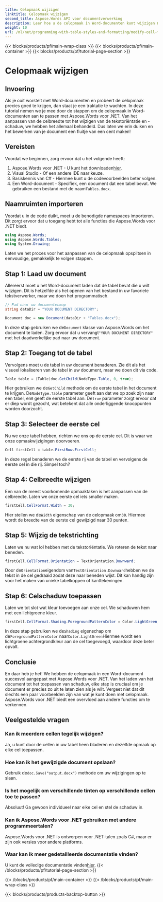 ```yaml
---
title: Celopmaak wijzigen
linktitle: Celopmaak wijzigen
second_title: Aspose.Words API voor documentverwerking
description: Leer hoe u de celopmaak in Word-documenten kunt wijzigen met Aspose.Words voor .NET met deze gedetailleerde stapsgewijze handleiding.
weight: 10
url: /nl/net/programming-with-table-styles-and-formatting/modify-cell-formatting/
---
```


{{< blocks/products/pf/main-wrap-class >}}
{{< blocks/products/pf/main-container >}}
{{< blocks/products/pf/tutorial-page-section >}}

# Celopmaak wijzigen

## Invoering

Als je ooit worstelt met Word-documenten en probeert de celopmaak precies goed te krijgen, dan staat je een traktatie te wachten. In deze tutorial nemen we je mee door de stappen om de celopmaak in Word-documenten aan te passen met Aspose.Words voor .NET. Van het aanpassen van de celbreedte tot het wijzigen van de tekstoriëntatie en -schaduw, we hebben het allemaal behandeld. Dus laten we erin duiken en het bewerken van je document een fluitje van een cent maken!

## Vereisten

Voordat we beginnen, zorg ervoor dat u het volgende heeft:

1. Aspose.Words voor .NET - U kunt het downloaden[hier](https://releases.aspose.com/words/net/).
2. Visual Studio - Of een andere IDE naar keuze.
3. Basiskennis van C# - Hiermee kunt u de codevoorbeelden beter volgen.
4.  Een Word-document - Specifiek, een document dat een tabel bevat. We gebruiken een bestand met de naam`Tables.docx`.

## Naamruimten importeren

Voordat u in de code duikt, moet u de benodigde namespaces importeren. Dit zorgt ervoor dat u toegang hebt tot alle functies die Aspose.Words voor .NET biedt.

```csharp
using Aspose.Words;
using Aspose.Words.Tables;
using System.Drawing;
```

Laten we het proces voor het aanpassen van de celopmaak opsplitsen in eenvoudige, gemakkelijk te volgen stappen.

## Stap 1: Laad uw document

Allereerst moet u het Word-document laden dat de tabel bevat die u wilt wijzigen. Dit is hetzelfde als het openen van het bestand in uw favoriete tekstverwerker, maar we doen het programmatisch.

```csharp
// Pad naar uw documentenmap
string dataDir = "YOUR DOCUMENT DIRECTORY";

Document doc = new Document(dataDir + "Tables.docx");
```

 In deze stap gebruiken we de`Document` klasse van Aspose.Words om het document te laden. Zorg ervoor dat u vervangt`"YOUR DOCUMENT DIRECTORY"` met het daadwerkelijke pad naar uw document.

## Stap 2: Toegang tot de tabel

Vervolgens moet u de tabel in uw document benaderen. Zie dit als het visueel lokaliseren van de tabel in uw document, maar we doen dit via code.

```csharp
Table table = (Table)doc.GetChild(NodeType.Table, 0, true);
```

Hier gebruiken we de`GetChild` methode om de eerste tabel in het document te krijgen. De`NodeType.Table` parameter geeft aan dat we op zoek zijn naar een tabel, en`0` geeft de eerste tabel aan. De`true` parameter zorgt ervoor dat er diep wordt gezocht, wat betekent dat alle onderliggende knooppunten worden doorzocht.

## Stap 3: Selecteer de eerste cel

Nu we onze tabel hebben, richten we ons op de eerste cel. Dit is waar we onze opmaakwijzigingen doorvoeren.

```csharp
Cell firstCell = table.FirstRow.FirstCell;
```

In deze regel benaderen we de eerste rij van de tabel en vervolgens de eerste cel in die rij. Simpel toch?

## Stap 4: Celbreedte wijzigen

Een van de meest voorkomende opmaaktaken is het aanpassen van de celbreedte. Laten we onze eerste cel iets smaller maken.

```csharp
firstCell.CellFormat.Width = 30;
```

 Hier stellen we de`Width` eigenschap van de celopmaak om`30`. Hiermee wordt de breedte van de eerste cel gewijzigd naar 30 punten.

## Stap 5: Wijzig de tekstrichting

Laten we nu wat lol hebben met de tekstoriëntatie. We roteren de tekst naar beneden.

```csharp
firstCell.CellFormat.Orientation = TextOrientation.Downward;
```

 Door de`Orientation`eigendom van`TextOrientation.Downward`hebben we de tekst in de cel gedraaid zodat deze naar beneden wijst. Dit kan handig zijn voor het maken van unieke tabelkoppen of kanttekeningen.

## Stap 6: Celschaduw toepassen

Laten we tot slot wat kleur toevoegen aan onze cel. We schaduwen hem met een lichtgroene kleur.

```csharp
firstCell.CellFormat.Shading.ForegroundPatternColor = Color.LightGreen;
```

 In deze stap gebruiken we de`Shading` eigenschap om de`ForegroundPatternColor` naar`Color.LightGreen`Hiermee wordt een lichtgroene achtergrondkleur aan de cel toegevoegd, waardoor deze beter opvalt.

## Conclusie

En daar heb je het! We hebben de celopmaak in een Word-document succesvol aangepast met Aspose.Words voor .NET. Van het laden van het document tot het toepassen van schaduw, elke stap is cruciaal om je document er precies zo uit te laten zien als je wilt. Vergeet niet dat dit slechts een paar voorbeelden zijn van wat je kunt doen met celopmaak. Aspose.Words voor .NET biedt een overvloed aan andere functies om te verkennen.

## Veelgestelde vragen

### Kan ik meerdere cellen tegelijk wijzigen?
Ja, u kunt door de cellen in uw tabel heen bladeren en dezelfde opmaak op elke cel toepassen.

### Hoe kan ik het gewijzigde document opslaan?
 Gebruik de`doc.Save("output.docx")` methode om uw wijzigingen op te slaan.

### Is het mogelijk om verschillende tinten op verschillende cellen toe te passen?
Absoluut! Ga gewoon individueel naar elke cel en stel de schaduw in.

### Kan ik Aspose.Words voor .NET gebruiken met andere programmeertalen?
Aspose.Words voor .NET is ontworpen voor .NET-talen zoals C#, maar er zijn ook versies voor andere platforms.

### Waar kan ik meer gedetailleerde documentatie vinden?
 U kunt de volledige documentatie vinden[hier](https://reference.aspose.com/words/net/).
{{< /blocks/products/pf/tutorial-page-section >}}

{{< /blocks/products/pf/main-container >}}
{{< /blocks/products/pf/main-wrap-class >}}

{{< blocks/products/products-backtop-button >}}
